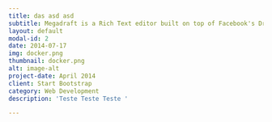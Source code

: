 ```yaml
---
title: das asd asd
subtitle: Megadraft is a Rich Text editor built on top of Facebook's Draft.JS featuring a nice default base of components and extensibility.
layout: default
modal-id: 2
date: 2014-07-17
img: docker.png
thumbnail: docker.png
alt: image-alt
project-date: April 2014
client: Start Bootstrap
category: Web Development
description: 'Teste Teste Teste '

---
```

